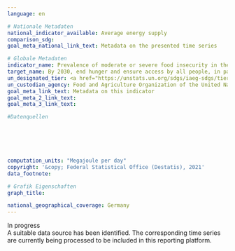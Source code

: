 ```yaml
---
language: en    

# Nationale Metadaten    
national_indicator_available: Average energy supply    
comparison_sdg:     
goal_meta_national_link_text: Metadata on the presented time series    

# Globale Metadaten    
indicator_name: Prevalence of moderate or severe food insecurity in the population, based on the Food Insecurity Experience Scale (FIES)    
target_name: By 2030, end hunger and ensure access by all people, in particular the poor and people in vulnerable situations, including infants, to safe, nutritious and sufficient food all year round    
un_designated_tier: <a href="https://unstats.un.org/sdgs/iaeg-sdgs/tier-classification/" title="Click here for more information on the UN tier classification."  target="_blank">Tier I</a>    
un_custodian_agency: Food and Agriculture Organization of the United Nations (FAO)    
goal_meta_link_text: Metadata on this indicator    
goal_meta_2_link_text:     
goal_meta_3_link_text:     

#Datenquellen





    
computation_units: "Megajoule per day"    
copyright: '&copy; Federal Statistical Office (Destatis), 2021'    
data_footnote:     

# Grafik Eigenschaften    
graph_title:     

national_geographical_coverage: Germany    
---
```


<span class="status inprogress"> In progress </span><br>
A suitable data source has been identified. The corresponding time series are currently being processed to be included in this reporting platform.